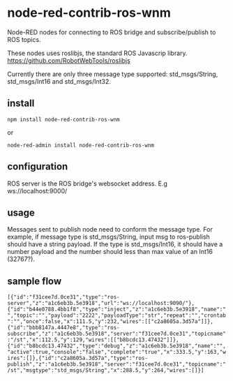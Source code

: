# node-red-contrib-ros-wnm
Node-RED nodes for connecting to ROS bridge and subscribe/publish to ROS topics.

These nodes uses roslibjs, the standard ROS Javascrip library. https://github.com/RobotWebTools/roslibjs

Currently there are only three message type supported: std_msgs/String, std_msgs/Int16 and std_msgs/Int32.

## install

`npm install node-red-contrib-ros-wnm`

or

`node-red-admin install node-red-contrib-ros-wnm`

## configuration

ROS server is the ROS bridge's websocket address. E.g ws://localhost:9000/

## usage

Messages sent to publish node need to conform the message type. 
For example, if message type is std_msgs/String, input msg to ros-publish should have a string payload.
If the type is std_msgs/Int16, it should have a number payload and the number should less than max value of an Int16 (32767?).

## sample flow

`[{"id":"f31cee7d.0ce31","type":"ros-server","z":"a1c6eb3b.5e3918","url":"ws://localhost:9090/"},{"id":"b44e0788.4bb1f8","type":"inject","z":"a1c6eb3b.5e3918","name":"","topic":"","payload":"2222","payloadType":"str","repeat":"","crontab":"","once":false,"x":111.5,"y":232,"wires":[["c2a8605a.3d57a"]]},{"id":"bbb8147a.4447e8","type":"ros-subscribe","z":"a1c6eb3b.5e3918","server":"f31cee7d.0ce31","topicname":"/st","x":112.5,"y":129,"wires":[["b8bcdc13.47432"]]},{"id":"b8bcdc13.47432","type":"debug","z":"a1c6eb3b.5e3918","name":"","active":true,"console":"false","complete":"true","x":333.5,"y":163,"wires":[]},{"id":"c2a8605a.3d57a","type":"ros-publish","z":"a1c6eb3b.5e3918","server":"f31cee7d.0ce31","topicname":"/st","msgtype":"std_msgs/String","x":288.5,"y":264,"wires":[]}]`
